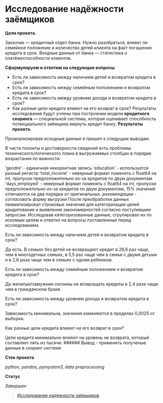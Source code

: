 # Исследование надёжности заёмщиков




**Цели проекта.**

Заказчик — кредитный отдел банка. Нужно разобраться, влияет ли семейное положение и количество детей клиента на факт погашения кредита в срок. Входные данные от банка — статистика о платёжеспособности клиентов.

**Сформулируем и ответим на следующие вопросы**
- Есть ли зависимость между наличием детей и возвратом кредита в срок?
- Есть ли зависимость между семейным положением и возвратом кредита в срок?
- Есть ли зависимость между уровнем дохода и возвратом кредита в срок?
- Как разные цели кредита влияют на его возврат в срок?
Результаты исследования будут учтены при построении модели **кредитного скоринга** — специальной системы, которая оценивает способность потенциального заёмщика вернуть кредит банку.
**Результаты проекта.**

Проанализировав исходные данные я пришел к следущим выводам.

В части полонты и достоверности сведений есть проблемы технического/логического плана в выгружаемых столбцах в порядке возрастания по важности:

'gendre' - единичная некоректная запись
'education' - используется разный регистр
'total_income' - неверный формат поменять с float64 на int, пропуски предположительно из-за кредитов по двум документам
'days_employed' - неверный формат поменять с float64 на int, пропуски предположительно из-за кредитов по двум документам, 15% значений отличаются на два порядка от оригинальных. 
_рекомендации - согласовать форму выгрузки_
После преобработки данных лемматизировал строковые значения для категоризации целей кридитования и выявления закономерностей согласно поступившим запросам. Исследовав категоризованные данные, сгрупировал их по искомым целям и ответил на вопросы поставленные перед исследованием.

Есть ли зависимость между наличием детей и возвратом кредита в срок?

Да есть. В семьях без детей не возвращают кредит в 26,6 раз чаще, чем в многодетных семьях, в 5,5 раз чаще чем в семье с двумя детьми и в 2,6 раза чаще чем в семьях с одним ребенком.

Есть ли зависимость между семейным положением и возвратом кредита в срок?

Да женатые/замужнии склонны не возвращать кредиты в 2,4 раза чаще чем в гражданском браке.

Есть ли зависимость между уровнем дохода и возвратом кредита в срок?

Зависимость минимальна, значения изменяются в пределах 0,0025 от выборки.

Как разные цели кредита влияют на его возврат в срок?

Цели кредита минимально влияют на уровень не возврата, который составляет пять из тысячи. ###### Вывод - применить полученые данные в скоринг системе

**Стек проекта**

_python, pandas, pymystem3, data preprocessing_

**Статус**

_Завершен_
> [Исследование надёжности заёмщиков](https://github.com/Mikhail-9/yandex_projects_praktimum/blob/master/reliability_research_data_analyst/reliability_research_data_analyst.ipynb)
